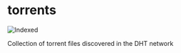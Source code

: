 torrents 
========
![Indexed](https://img.shields.io/badge/indexed-211290-blue)

Collection of torrent files discovered in the DHT network
